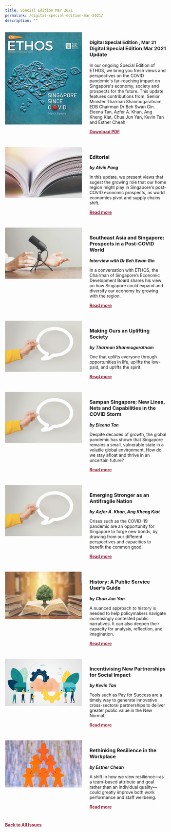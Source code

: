 ```yaml
---
title: Special Edition Mar 2021
permalink: /digital-special-edition-mar-2021/
description: ""
---
```

<style>

.back a
{
	color: #9f2943;
	font-weight: bold;
	}
	
.cat
   {
   font-size: 15px;
   }

.text
{
	width: 50%;
}	
	
.img1 img
{
margin-top:25px;	
}	
	
.img img
{
margin-top:15px;	
}		
	
.button1 a
{
	color: #9f2943;
	font-weight:bold;
}
	

.grid-container {
	display: grid;
	grid-template-columns: 50% 50%;
	grid-column-gap: 5%;
	margin-bottom: 5%;
	}	
	
@media only screen and (max-width: 600px) {
	.grid-container {
		display: block;
	}
}	
</style>


<div class="grid-container">
	<div><img src="/images/Ethos_Thumbnails_Cover/ethosdigitalmarch2021specialedition.jpg"></div>
	<div>
		<h3><span class="cat">Digital Special Edition , Mar 21</span><br>Digital Special Edition Mar 2021 Update</h3>
		<p>In our ongoing Special Edition of ETHOS, we bring you fresh views and perspectives on the COVID pandemic's far-reaching impact on Singapore's economy, society and prospects for the future. This update features contributions from: Senior Minister Tharman Shanmugaratnam, EDB Chairman Dr Beh Swan Gin. Eleena Tan, Azfer A. Khan, Ang Kheng Kiat, Chua Jun Yan, Kevin Tan and Esther Cheah.</p>
		<div class="button1"><a target="_blank" href="">Download PDF</a></div>
	</div>
</div>

<br>

<div class="grid-container">
	<div><img src="/images/Landing_Banner_Images/tile_editorial.jpg"></div>
	<div>
		<h3>Editorial</h3>
		<b><i>by Alvin Pang</i></b>
		<p>In this update, we present views that sugest the growing role that our home region might play in Singapore's post-COVID economic prospects, as world economies pivot and supply chains shift.</p>
		<div class="button1"><a href="/special-edition-mar-2021/editorial/">Read more</a></div>
	</div>
</div>

<br>

<div class="grid-container">
	<div><img src="/images/Landing_Banner_Images/tile_interviews.jpg"></div>
	<div>
		<h3>Southeast Asia and Singapore: Prospects in a Post-COVID World</h3>
		<b><i>Interview with Dr Beh Swan Gin</i></b>
		<p>In a conversation with ETHOS, the Chairman of Singapore’s Economic Development Board shares his view on how Singapore could expand and diversify our economy by growing with the region.</p>
		<div class="button1"><a href="/special-edition-mar-2021/southeast-asia-and-singapore-prospects-in-a-post-covid-world/">Read more</a></div>
	</div>
</div>

<br>

<div class="grid-container">
	<div><img src="/images/Landing_Banner_Images/tile_opinion.jpg"></div>
	<div>
		<h3>Making Ours an Uplifting Society</h3>
		<b><i>by Tharman Shanmugaratnam</i></b>
		<p>One that uplifts everyone through opportunities in life, uplifts the low-paid, and uplifts the spirit.</p>
		<div class="button1"><a href="/special-edition-mar-2021/making-ours-an-uplifting-society/">Read more</a></div>
	</div>
</div>

<br>

<div class="grid-container">
	<div><img src="/images/Landing_Banner_Images/tile_opinion.jpg"></div>
	<div>
		<h3>Sampan Singapore: New Lines, Nets and Capabilities in the COVID Storm</h3>
		<b><i>by Eleena Tan</i></b>
		<p>Despite decades of growth, the global pandemic has shown that Singapore remains a small, vulnerable state in a volatile global environment. How do we stay afloat and thrive in an uncertain future?</p>
		<div class="button1"><a href="/special-edition-mar-2021/sampan-singapore-new-lines-nets-and-capabilities-in-the-covid-storm/">Read more</a></div>
	</div>
</div>

<br>

<div class="grid-container">
	<div><img src="/images/Landing_Banner_Images/tile_opinion.jpg"></div>
	<div>
		<h3>Emerging Stronger as an Antifragile Nation</h3>
		<b><i>by Azfer A. Khan, Ang Kheng Kiat</i></b>
		<p>Crises such as the COVID-19 pandemic are an opportunity for Singapore to forge new bonds, by drawing from our different perspectives and capacities to benefit the common good.</p>
		<div class="button1"><a href="/special-edition-mar-2021/emerging-stronger-as-an-antifragile-nation/">Read more</a></div>
	</div>
</div>

<br>

<div class="grid-container">
	<div><img src="/images/Cropped_images/Ethos_Digital_Special_Mar/History_Publicservice_Teaser.jpg"></div>
	<div>
		<h3>History: A Public Service User’s Guide</h3>
		<b><i>by Chua Jun Yan</i></b>
		<p>A nuanced approach to history is needed to help policymakers navigate increasingly contested public narratives. It can also deepen their capacity for analysis, reflection, and imagination.</p>
		<div class="button1"><a href="/special-edition-mar-2021/history-a-public-service-user-s-guide/">Read more</a></div>
	</div>
</div>

<br>

<div class="grid-container">
	<div><img src="/images/Cropped_images/Ethos_Digital_Special_Mar/Incentivising_Partnerships_BannerTeaser.jpg"></div>
	<div>
		<h3>Incentivising New Partnerships for Social Impact</h3>
		<b><i>by Kevin Tan</i></b>
		<p>Tools such as Pay for Success are a timely way to generate innovative cross-sectoral partnerships to deliver greater public value in the New Normal.</p>
		<div class="button1"><a href="/special-edition-mar-2021/incentivising-new-partnerships-for-social-impact/">Read more</a></div>
	</div>
</div>

<br>

<div class="grid-container">
	<div><img src="/images/Cropped_images/Ethos_Digital_Special_Mar/RethinkingResilience_BannerTeaser.jpg"></div>
	<div>
		<h3>Rethinking Resilience in the Workplace</h3>
		<b><i>by Esther Cheah</i></b>
		<p>A shift in how we view resilience—as a team-based attribute and goal rather than an individual quality—could greatly improve both work performance and staff wellbeing.</p>
		<div class="button1"><a href="/special-edition-mar-2021/rethinking-resilience-in-the-workplace/">Read more</a></div>
	</div>
</div>

<br>

<div class="back">
<a href="/all-issues/">Back to All Issues</a>
</div>